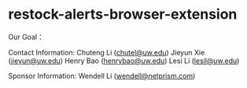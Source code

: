 # restock-alerts-browser-extension


Our Goal：




Contact Information:
Chuteng Li (chutel@uw.edu)
Jieyun Xie (jieyun@uw.edu)
Henry Bao (henrybao@uw.edu)
Lesi Li (lesil@uw.edu)


Sponsor Information:
Wendell Li (wendell@netprism.com)
